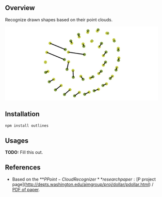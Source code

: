 ## Overview
Recognize drawn shapes based on their point clouds.

![Spiral](images/spiral.png)

## Installation

    npm install outlines

## Usages

**TODO:** Fill this out.

## References
  - Based on the **$P Point-Cloud Recognizer** research paper: [$P project page](http://depts.washington.edu/aimgroup/proj/dollar/pdollar.html) / [PDF of paper](http://faculty.washington.edu/wobbrock/pubs/icmi-12.pdf).
